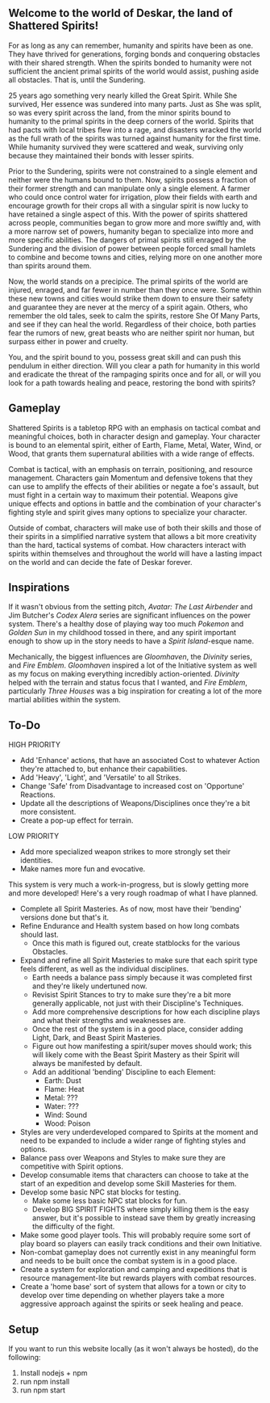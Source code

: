 ## Welcome to the world of Deskar, the land of Shattered Spirits!

For as long as any can remember, humanity and spirits have been as one. They have thrived for generations, forging bonds and conquering obstacles with their shared strength. When the spirits bonded to humanity were not sufficient the ancient primal spirits of the world would assist, pushing aside all obstacles. That is, until the Sundering.

25 years ago something very nearly killed the Great Spirit. While She survived, Her essence was sundered into many parts. Just as She was split, so was every spirit across the land, from the minor spirits bound to humanity to the primal spirits in the deep corners of the world. Spirits that had pacts with local tribes flew into a rage, and disasters wracked the world as the full wrath of the spirits was turned against humanity for the first time. While humanity survived they were scattered and weak, surviving only because they maintained their bonds with lesser spirits.

Prior to the Sundering, spirits were not constrained to a single element and neither were the humans bound to them. Now, spirits possess a fraction of their former strength and can manipulate only a single element. A farmer who could once control water for irrigation, plow their fields with earth and encourage growth for their crops all with a singular spirit is now lucky to have retained a single aspect of this. With the power of spirits shattered across people, communities began to grow more and more swiftly and, with a more narrow set of powers, humanity began to specialize into more and more specific abilities. The dangers of primal spirits still enraged by the Sundering and the division of power between people forced small hamlets to combine and become towns and cities, relying more on one another more than spirits around them.

Now, the world stands on a precipice. The primal spirits of the world are injured, enraged, and far fewer in number than they once were. Some within these new towns and cities would strike them down to ensure their safety and guarantee they are never at the mercy of a spirit again. Others, who remember the old tales, seek to calm the spirits, restore She Of Many Parts, and see if they can heal the world. Regardless of their choice, both parties fear the rumors of new, great beasts who are neither spirit nor human, but surpass either in power and cruelty.

You, and the spirit bound to you, possess great skill and can push this pendulum in either direction. Will you clear a path for humanity in this world and eradicate the threat of the rampaging spirits once and for all, or will you look for a path towards healing and peace, restoring the bond with spirits?

## Gameplay

Shattered Spirits is a tabletop RPG with an emphasis on tactical combat and meaningful choices, both in character design and gameplay. Your character is bound to an elemental spirit, either of Earth, Flame, Metal, Water, Wind, or Wood, that grants them supernatural abilities with a wide range of effects.

Combat is tactical, with an emphasis on terrain, positioning, and resource management. Characters gain Momentum and defensive tokens that they can use to amplify the effects of their abilities or negate a foe's assault, but must fight in a certain way to maximum their potential. Weapons give unique effects and options in battle and the combination of your character's fighting style and spirit gives many options to specialize your character.

Outside of combat, characters will make use of both their skills and those of their spirits in a simplified narrative system that allows a bit more creativity than the hard, tactical systems of combat. How characters interact with spirits within themselves and throughout the world will have a lasting impact on the world and can decide the fate of Deskar forever.

## Inspirations

If it wasn't obvious from the setting pitch, _Avatar: The Last Airbender_ and Jim Butcher's _Codex Alera_ series are significant influences on the power system. There's a healthy dose of playing way too much _Pokemon_ and _Golden Sun_ in my childhood tossed in there, and any spirit important enough to show up in the story needs to have a _Spirit Island_-esque name.

Mechanically, the biggest influences are _Gloomhaven_, the _Divinity_ series, and _Fire Emblem_. _Gloomhaven_ inspired a lot of the Initiative system as well as my focus on making everything incredibly action-oriented. _Divinity_ helped with the terrain and status focus that I wanted, and _Fire Emblem_, particularly _Three Houses_ was a big inspiration for creating a lot of the more martial abilities within the system.

## To-Do

HIGH PRIORITY

- Add 'Enhance' actions, that have an associated Cost to whatever Action they're attached to, but enhance their capabilities.
- Add 'Heavy', 'Light', and 'Versatile' to all Strikes.
- Change 'Safe' from Disadvantage to increased cost on 'Opportune' Reactions.
- Update all the descriptions of Weapons/Disciplines once they're a bit more consistent.
- Create a pop-up effect for terrain.

LOW PRIORITY

- Add more specialized weapon strikes to more strongly set their identities.
- Make names more fun and evocative.

This system is very much a work-in-progress, but is slowly getting more and more developed! Here's a very rough roadmap of what I have planned.

- Complete all Spirit Masteries. As of now, most have their 'bending' versions done but that's it.
- Refine Endurance and Health system based on how long combats should last.
  - Once this math is figured out, create statblocks for the various Obstacles.
- Expand and refine all Spirit Masteries to make sure that each spirit type feels different, as well as the individual disciplines.
  - Earth needs a balance pass simply because it was completed first and they're likely undertuned now.
  - Revisist Spirit Stances to try to make sure they're a bit more generally applicable, not just with their Discipline's Techniques.
  - Add more comprehensive descriptions for how each discipline plays and what their strengths and weaknesses are.
  - Once the rest of the system is in a good place, consider adding Light, Dark, and Beast Spirit Masteries.
  - Figure out how manifesting a spirit/super moves should work; this will likely come with the Beast Spirit Mastery as their Spirit will always be manifested by default.
  - Add an additional 'bending' Discipline to each Element:
    - Earth: Dust
    - Flame: Heat
    - Metal: ???
    - Water: ???
    - Wind: Sound
    - Wood: Poison
- Styles are very underdeveloped compared to Spirits at the moment and need to be expanded to include a wider range of fighting styles and options.
- Balance pass over Weapons and Styles to make sure they are competitive with Spirit options.
- Develop consumable items that characters can choose to take at the start of an expedition and develop some Skill Masteries for them.
- Develop some basic NPC stat blocks for testing.
  - Make some less basic NPC stat blocks for fun.
  - Develop BIG SPIRIT FIGHTS where simply killing them is the easy answer, but it's possible to instead save them by greatly increasing the difficulty of the fight.
- Make some good player tools. This will probably require some sort of play board so players can easily track conditions and their own Initiative.
- Non-combat gameplay does not currently exist in any meaningful form and needs to be built once the combat system is in a good place.
- Create a system for exploration and camping and expeditions that is resource management-lite but rewards players with combat resources.
- Create a 'home base' sort of system that allows for a town or city to develop over time depending on whether players take a more aggressive approach against the spirits or seek healing and peace.

## Setup

If you want to run this website locally (as it won't always be hosted), do the following:

1. Install nodejs + npm
2. run npm install
3. run npm start
